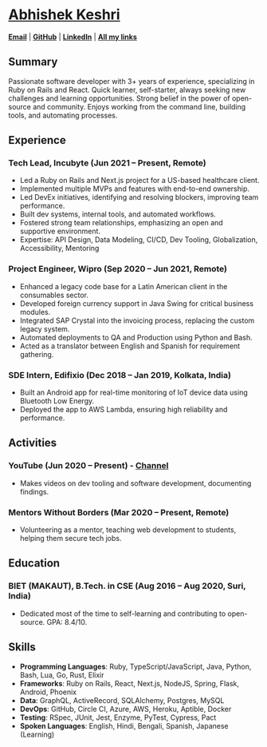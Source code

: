 # [Abhishek Keshri](https://2kabhishek.github.io)

[**Email**](mailto:iam2kabhishek@gmail.com) | [**GitHub**](https://github.com/2kabhishek) | [**LinkedIn**](https://www.linkedin.com/in/2kabhishek/) | [**All my links**](https://2kabhishek.github.io/links)

## Summary

Passionate software developer with 3+ years of experience, specializing in Ruby on Rails and React.
Quick learner, self-starter, always seeking new challenges and learning opportunities.
Strong belief in the power of open-source and community.
Enjoys working from the command line, building tools, and automating processes.

## Experience

### Tech Lead, Incubyte (Jun 2021 – Present, Remote)

- Led a Ruby on Rails and Next.js project for a US-based healthcare client.
- Implemented multiple MVPs and features with end-to-end ownership.
- Led DevEx initiatives, identifying and resolving blockers, improving team performance.
- Built dev systems, internal tools, and automated workflows.
- Fostered strong team relationships, emphasizing an open and supportive environment.
- Expertise: API Design, Data Modeling, CI/CD, Dev Tooling, Globalization, Accessibility, Mentoring

### Project Engineer, Wipro (Sep 2020 – Jun 2021, Remote)

- Enhanced a legacy code base for a Latin American client in the consumables sector.
- Developed foreign currency support in Java Swing for critical business modules.
- Integrated SAP Crystal into the invoicing process, replacing the custom legacy system.
- Automated deployments to QA and Production using Python and Bash.
- Acted as a translator between English and Spanish for requirement gathering.

### SDE Intern, Edifixio (Dec 2018 – Jan 2019, Kolkata, India)

- Built an Android app for real-time monitoring of IoT device data using Bluetooth Low Energy.
- Deployed the app to AWS Lambda, ensuring high reliability and performance.

## Activities

### YouTube (Jun 2020 – Present) - [Channel](http://youtube.com/c/2kabhishek)

- Makes videos on dev tooling and software development, documenting findings.

### Mentors Without Borders (Mar 2020 – Present, Remote)

- Volunteering as a mentor, teaching web development to students, helping them secure tech jobs.

## Education

### BIET (MAKAUT), B.Tech. in CSE (Aug 2016 – Aug 2020, Suri, India)

- Dedicated most of the time to self-learning and contributing to open-source. GPA: 8.4/10.

## Skills

- **Programming Languages**: Ruby, TypeScript/JavaScript, Java, Python, Bash, Lua, Go, Rust, Elixir
- **Frameworks**: Ruby on Rails, React, Next.js, NodeJS, Spring, Flask, Android, Phoenix
- **Data**: GraphQL, ActiveRecord, SQLAlchemy, Postgres, MySQL
- **DevOps**: GitHub, Circle CI, Azure, AWS, Heroku, Aptible, Docker
- **Testing**: RSpec, JUnit, Jest, Enzyme, PyTest, Cypress, Pact
- **Spoken Languages**: English, Hindi, Bengali, Spanish, Japanese (Learning)
